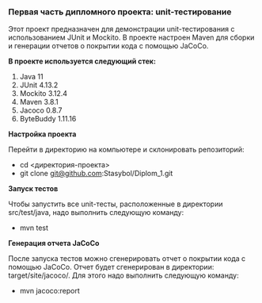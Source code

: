 ### **Первая часть дипломного проекта: unit-тестирование**

Этот проект предназначен для демонстрации unit-тестирования с использованием JUnit и Mockito. В проекте настроен Maven для сборки и генерации отчетов о покрытии кода с помощью JaCoCo.

**В проекте используется следующий стек:**
1. Java 11
2. JUnit 4.13.2
3. Mockito 3.12.4
4. Maven 3.8.1
5. Jacoco 0.8.7
6. ByteBuddy 1.11.16

**Настройка проекта**

Перейти в директорию на компьютере и склонировать репозиторий:

* cd <директория-проекта>
* git clone git@github.com:Stasybol/Diplom_1.git

**Запуск тестов**

Чтобы запустить все unit-тесты, расположенные в директории src/test/java, надо выполнить следующую команду:
* mvn test

**Генерация отчета JaCoCo**

После запуска тестов можно сгенерировать отчет о покрытии кода с помощью JaCoCo. Отчет будет сгенерирован в директории: target/site/jacoco/. Для этого надо выполнить следующую команду:
* mvn jacoco:report
 
